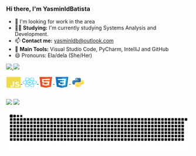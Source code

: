 ### Hi there, I'm YasminldBatista

- 🔭 I'm looking for work in the area
- 👨‍🎓 **Studying:** I'm currently studying Systems Analysis and Development.
- 📫 **Contact me:** yasminldb@outlook.com
- 🎒 **Main Tools:** Visual Studio Code, PyCharm, IntelliJ and GitHub
- 😄 Pronouns: Ela/dela (She/Her)

<div>
  <a href='https://github.com/YasminldBatista'>
    <img height="180em" src="https://github-readme-stats.vercel.app/api?username=YasminldBatista&show_icons=true&theme=midnight-purple&include_all_commits=true&count_private=true"/>
    <img height="180em" src="https://github-readme-stats.vercel.app/api/top-langs/?username=YasminldBatista&layout=compact&langs_count=7&theme=midnight-purple"/>
    
</div>
             
  
  <div style="display: inline_block"><br>
  <img align="center" alt="Yasmin-Js" height="30" width="40" src="https://raw.githubusercontent.com/devicons/devicon/master/icons/javascript/javascript-plain.svg">
  <img align="center" alt="Yasmin-React" height="30" width="40" src="https://raw.githubusercontent.com/devicons/devicon/master/icons/react/react-original.svg">
  <img align="center" alt="Yasmin-HTML" height="30" width="40" src="https://raw.githubusercontent.com/devicons/devicon/master/icons/html5/html5-original.svg">
  <img align="center" alt="Yasmin-CSS" height="30" width="40" src="https://raw.githubusercontent.com/devicons/devicon/master/icons/css3/css3-original.svg">
  <img align="center" alt="Yasmin-Python" height="30" width="40" src="https://raw.githubusercontent.com/devicons/devicon/master/icons/python/python-original.svg">
  </div>
  
  ##
  
  <div> 
  <a href = "mailto:yasminldb@outlook.com"><img src="https://img.shields.io/badge/-Gmail-%23333?style=for-the-badge&logo=gmail&logoColor=white" target="_blank"></a>
  <a href="https://www.linkedin.com/in/yasmin-lorraine-duarte-batista-1928b8168/" target="_blank"><img src="https://img.shields.io/badge/-LinkedIn-%230077B5?style=for-the-badge&logo=linkedin&logoColor=white" target="_blank"></a> 
    
  ![Snake animation](https://github.com/YasminldBatista/YasminldBatista/blob/output/github-contribution-grid-snake.svg)
</div>
